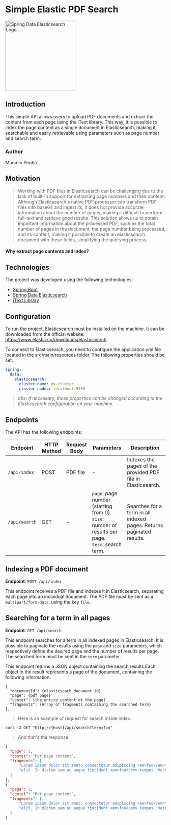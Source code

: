 # Simple Elastic PDF Search

<p align="start">
  <img width="220px" src="https://mkyong.com/wp-content/uploads/2017/03/spring-data-elasticsearch-logo.png" alt="Spring Data Elasticsearch Logo">
</p>

## Introduction
<p >
This simple API allows users to upload PDF documents and extract the content from each page using the iText library. This way, it is possible to index the page content as a single document in Elasticsearch, making it searchable and easily retrievable using parameters such as page number and search term.
</p>

### Author
Marcelo Penha

## Motivation
>  Working with PDF files in Elasticsearch can be challenging due to the lack of built-in support for extracting page numbers and their content. Although Elasticsearch's native PDF processor can transform PDF files into base64 and ingest its, it does not provide accurate information about the number of pages, making it difficult to perform full-text and retrieve good results. This solution allows us to obtain important information about the processed PDF, such as the total number of pages in the document, the page number being processed, and its content, making it possible to create an elasticsearch document with these fields, simplifying the querying process.

#### Why extract page contents and index?


## Technologies
The project was developed using the following technologies:

- [Spring Boot](https://spring.io/projects/spring-boot)
- [Spring Data Elasticsearch](https://spring.io/projects/spring-data-elasticsearch)
- [iText Library](https://itextpdf.com/)

## Configuration

To run the project, Elasticsearch must be installed on the machine. It can be downloaded from the official website: https://www.elastic.co/downloads/elasticsearch.

To connect to Elasticsearch, you need to configure the application.yml file located in the src/main/resources folder. The following properties should be set:

```yaml
spring:
  data:
    elasticsearch:
      cluster-name: my-cluster
      cluster-nodes: localhost:9300
```

> <i> obs: If necessary, these properties can be changed according to the Elasticsearch configuration on your machine. </i>

## Endpoints

The API has the following endpoints:

| Endpoint | HTTP Method | Request Body | Parameters | Description |
| --- | --- | --- | --- | --- |
| `/api/index` | POST | PDF file | - | Indexes the pages of the provided PDF file in Elasticsearch. |
| `/api/search` | GET | - | `page`: page number (starting from 0).<br>`size`: number of results per page.<br>`term`: search term. | Searches for a term in all indexed pages. Returns paginated results. |

## Indexing a PDF document

**Endpoint**: `POST /api/index`

This endpoint receives a PDF file and indexes it in Elasticsearch, separating each page into an individual document. The PDF file must be sent as a `multipart/form-data`, using the key `file`.

## Searching for a term in all pages

**Endpoint**: `GET /api/search`

This endpoint searches for a term in all indexed pages in Elasticsearch. It is possible to paginate the results using the `page` and `size` parameters, which respectively define the desired page and the number of results per page. The searched term must be sent in the `term` parameter.

This endpoint returns a JSON object containing the search results.Each object in the result represents a page of the document, containing the following information:

```
{
  "documentId": {elasticseach document id}
  "page": {pdf page}
  "contet": {the entire content of the page}
  "fragments": {Array of fragments containing the searched term}
},
```

> Here is an example of request for search inside index.

```curl
curl -X GET "http://{host}/api/search?term=foo"
```
> And that's the response:

```json
{
  "page": 1,
  "contet": "Pdf page content",
  "fragments": [ 
      "Lorem ipsum dolor sit amet, consectetur adipiscing <em>foo</em>",
      "elit. In dictum sem eu augue tincidunt <em>foo</em> tempus. Vestibulum ante ipsum"
  ]
},
{
  "page": 2,
  "contet": "Pdf page content",
  "fragments": [ 
      "Lorem ipsum dolor sit amet, consectetur adipiscing <em>foo</em>",
      "elit. In dictum sem eu augue tincidunt <em>foo</em> tempus. Vestibulum ante ipsum"
  ]
}
```

